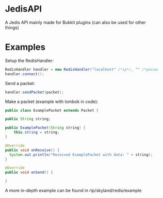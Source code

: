 # JedisAPI
A Jedis API mainly made for Bukkit plugins (can also be used for other things)

# Examples
Setup the RedisHandler:
```java
RedisHandler handler = new RedisHandler("localhost" /*ip*/, "" /*password*/, 27017 /*port*/);
handler.connect();
```

Send a packet:
```java
handler.sendPacket(packet);
```

Make a packet (example with lombok in code):
```java
public class ExamplePacket extends Packet {

public String string;

public ExamplePacket(String string) {
    this.string = string;
}

@Override
public void onReceive() {
  System.out.println("Received ExamplePacket with data: " + string);
}

@Override
public void onSend() {

}
```


A more in-depth example can be found in rip/skyland/redis/example
